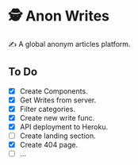 # 🕵️ Anon Writes

✍️ A global anonym articles platform.

## To Do

- [x] Create Components.
- [x] Get Writes from server.
- [x] Filter categories.
- [x] Create new write func.
- [x] API deployment to Heroku.
- [ ] Create landing section.
- [x] Create 404 page.
- [ ] ...
